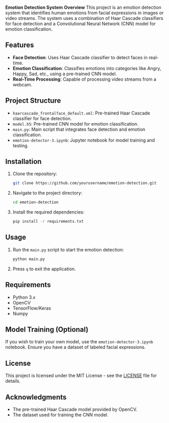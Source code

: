 **Emotion Detection System**
**Overview**
This project is an emotion detection system that identifies human emotions from facial expressions in images or video streams. The system uses a combination of Haar Cascade classifiers for face detection and a Convolutional Neural Network (CNN) model for emotion classification.

## Features
- **Face Detection**: Uses Haar Cascade classifier to detect faces in real-time.
- **Emotion Classification**: Classifies emotions into categories like Angry, Happy, Sad, etc., using a pre-trained CNN model.
- **Real-Time Processing**: Capable of processing video streams from a webcam.

## Project Structure
- `haarcascade_frontalface_default.xml`: Pre-trained Haar Cascade classifier for face detection.
- `model.h5`: Pre-trained CNN model for emotion classification.
- `main.py`: Main script that integrates face detection and emotion classification.
- `emotion-detector-3.ipynb`: Jupyter notebook for model training and testing.

## Installation

1. Clone the repository:
    ```bash
    git clone https://github.com/yourusername/emotion-detection.git
    ```
2. Navigate to the project directory:
    ```bash
    cd emotion-detection
    ```
3. Install the required dependencies:
    ```bash
    pip install -r requirements.txt
    ```

## Usage

1. Run the `main.py` script to start the emotion detection:
    ```bash
    python main.py
    ```

2. Press `q` to exit the application.

## Requirements

- Python 3.x
- OpenCV
- TensorFlow/Keras
- Numpy

## Model Training (Optional)
If you wish to train your own model, use the `emotion-detector-3.ipynb` notebook. Ensure you have a dataset of labeled facial expressions.

## License
This project is licensed under the MIT License - see the [LICENSE](LICENSE) file for details.

## Acknowledgments
- The pre-trained Haar Cascade model provided by OpenCV.
- The dataset used for training the CNN model.
